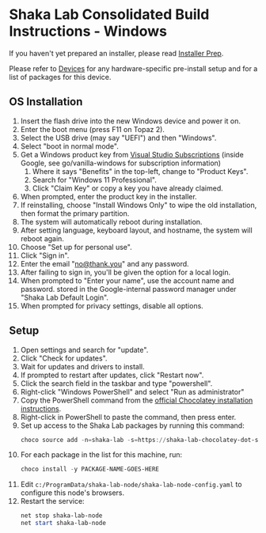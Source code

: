 # Shaka Lab Consolidated Build Instructions - Windows

If you haven't yet prepared an installer, please read
[Installer Prep](installer-prep.md).

Please refer to [Devices](devices.md) for any hardware-specific pre-install
setup and for a list of packages for this device.


## OS Installation

1. Insert the flash drive into the new Windows device and power it on.
2. Enter the boot menu (press F11 on Topaz 2).
3. Select the USB drive (may say "UEFI") and then "Windows".
4. Select "boot in normal mode".
5. Get a Windows product key from
   [Visual Studio Subscriptions](https://visualstudio.microsoft.com/subscriptions/)
   (inside Google, see go/vanilla-windows for subscription information)
   1. Where it says "Benefits" in the top-left, change to "Product Keys".
   2. Search for "Windows 11 Professional".
   3. Click "Claim Key" or copy a key you have already claimed.
6. When prompted, enter the product key in the installer.
7. If reinstalling, choose "Install Windows Only" to wipe the old installation,
   then format the primary partition.
8. The system will automatically reboot during installation.
9. After setting language, keyboard layout, and hostname, the system will
   reboot again.
10. Choose "Set up for personal use".
11. Click "Sign in".
12. Enter the email "no@thank.you" and any password.
13. After failing to sign in, you'll be given the option for a local login.
14. When prompted to "Enter your name", use the account name and password.
    stored in the Google-internal password manager under "Shaka Lab Default
    Login".
15. When prompted for privacy settings, disable all options.


## Setup

1. Open settings and search for "update".
2. Click "Check for updates".
3. Wait for updates and drivers to install.
4. If prompted to restart after updates, click "Restart now".
5. Click the search field in the taskbar and type "powershell".
6. Right-click "Windows PowerShell" and select "Run as administrator"
7. Copy the PowerShell command from the
   [official Chocolatey installation instructions](https://chocolatey.org/install#individual).
8. Right-click in PowerShell to paste the command, then press enter.
9. Set up access to the Shaka Lab packages by running this command:
   ```ps1
   choco source add -n=shaka-lab -s=https://shaka-lab-chocolatey-dot-shaka-player-demo.appspot.com/
   ```
10. For each package in the list for this machine, run:
    ```ps1
    choco install -y PACKAGE-NAME-GOES-HERE
    ```
11. Edit `c:/ProgramData/shaka-lab-node/shaka-lab-node-config.yaml` to
    configure this node's browsers.
12. Restart the service:
    ```ps1
    net stop shaka-lab-node
    net start shaka-lab-node
    ```
